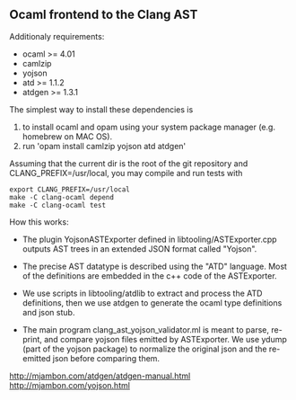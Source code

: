 Ocaml frontend to the Clang AST
-------------------------------

Additionaly requirements:
- ocaml >= 4.01
- camlzip
- yojson
- atd >= 1.1.2
- atdgen >= 1.3.1

The simplest way to install these dependencies is
1) to install ocaml and opam using your system package manager (e.g. homebrew on MAC OS).
2) run 'opam install camlzip yojson atd atdgen'

Assuming that the current dir is the root of the git repository and CLANG_PREFIX=/usr/local, you may compile and run tests with
```
export CLANG_PREFIX=/usr/local
make -C clang-ocaml depend
make -C clang-ocaml test
```

How this works:
- The plugin YojsonASTExporter defined in libtooling/ASTExporter.cpp outputs AST trees in an extended JSON format called "Yojson".

- The precise AST datatype is described using the "ATD" language. Most of the definitions are embedded in the c++ code of the ASTExporter.

- We use scripts in libtooling/atdlib to extract and process the ATD definitions, then we use atdgen to generate the ocaml type definitions and json stub.

- The main program clang_ast_yojson_validator.ml is meant to parse, re-print, and compare yojson files emitted by ASTExporter.
  We use ydump (part of the yojson package) to normalize the original json and the re-emitted json before comparing them.

http://mjambon.com/atdgen/atdgen-manual.html
http://mjambon.com/yojson.html
